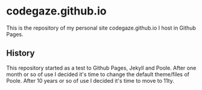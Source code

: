 # codegaze.github.io

This is the repository of my personal site codegaze.github.io I host in Github Pages.

## History

This repository started as a test to Github Pages, Jekyll and Poole.
After one month or so of use I decided it's time to change the default theme/files of Poole.
After 10 years or so of use I decided it's time to move to 11ty.

